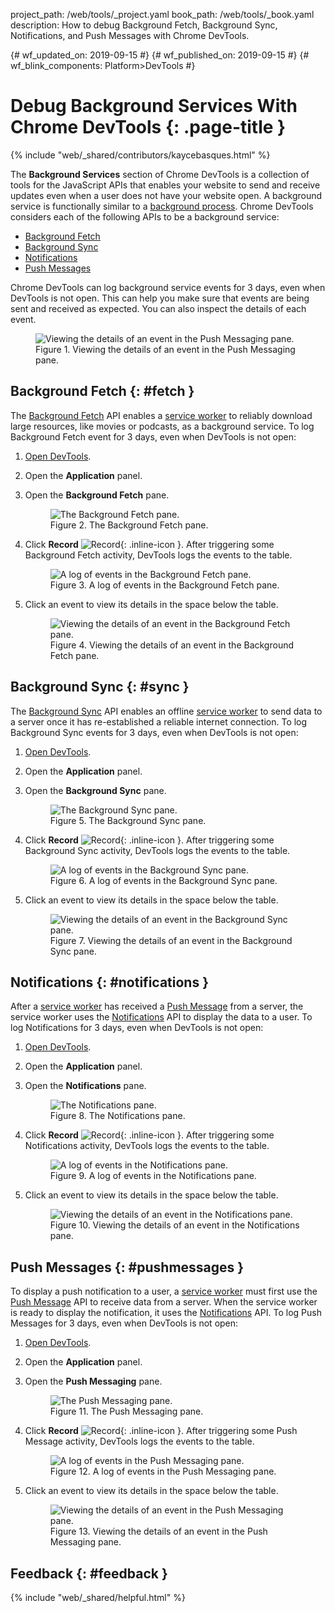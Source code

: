 project_path: /web/tools/_project.yaml
book_path: /web/tools/_book.yaml
description: How to debug Background Fetch, Background Sync, Notifications, and Push Messages with Chrome DevTools.

{# wf_updated_on: 2019-09-15 #}
{# wf_published_on: 2019-09-15 #}
{# wf_blink_components: Platform>DevTools #}

[serviceworker]: https://web.dev/service-workers-cache-storage/
[push]: https://developer.mozilla.org/en-US/docs/Web/API/Push_API
[notifications]: https://developer.mozilla.org/en-US/docs/Web/API/Notifications_API

# Debug Background Services With Chrome DevTools {: .page-title }

{% include "web/_shared/contributors/kaycebasques.html" %}

The **Background Services** section of Chrome DevTools is a collection of tools for the JavaScript APIs 
that enables your website to send and receive updates even when a user does not have your website open. 
A background service is functionally similar to a [background process](https://en.wikipedia.org/wiki/Background_process).
Chrome DevTools considers each of the following APIs to be a background service: 

* [Background Fetch](#fetch)
* [Background Sync](#sync)
* [Notifications](#notifications)
* [Push Messages](#push)

Chrome DevTools can log background service events for 3 days, even when DevTools is not open.
This can help you make sure that events are being sent and received as expected. You can also
inspect the details of each event.

<figure>
  <img src="imgs/pushdetails.png"
       alt="Viewing the details of an event in the Push Messaging pane."/>
  <figcaption>
    Figure 1. Viewing the details of an event in the Push Messaging pane.
  </figcaption>
</figure>

## Background Fetch {: #fetch }

The [Background Fetch](/web/updates/2018/12/background-fetch) API enables a [service worker][serviceworker] to 
reliably download large resources, like movies or podcasts, as a background service. To log Background Fetch
event for 3 days, even when DevTools is not open:

1. [Open DevTools](/web/tools/chrome-devtools/open).
1. Open the **Application** panel.
1. Open the **Background Fetch** pane.

     <figure>
       <img src="imgs/fetchempty.png"
            alt="The Background Fetch pane."/>
       <figcaption>
         Figure 2. The Background Fetch pane.
       </figcaption>
     </figure>

1. Click **Record** ![Record](/web/tools/chrome-devtools/images/shared/record.png){: .inline-icon }.
   After triggering some Background Fetch activity, DevTools logs the events to the table.

     <figure>
       <img src="imgs/fetchlog.png"
            alt="A log of events in the Background Fetch pane."/>
       <figcaption>
         Figure 3. A log of events in the Background Fetch pane.
       </figcaption>
     </figure>

1. Click an event to view its details in the space below the table.

     <figure>
       <img src="imgs/fetchdetails.png"
            alt="Viewing the details of an event in the Background Fetch pane."/>
       <figcaption>
         Figure 4. Viewing the details of an event in the Background Fetch pane.
       </figcaption>
     </figure>

## Background Sync {: #sync }

The [Background Sync](/web/updates/2015/12/background-sync) API enables an offline [service worker][serviceworker] 
to send data to a server once it has re-established a reliable internet connection. To log Background Sync events for 3 days, even
when DevTools is not open:

1. [Open DevTools](/web/tools/chrome-devtools/open).
1. Open the **Application** panel.
1. Open the **Background Sync** pane.

     <figure>
       <img src="imgs/syncempty.png"
            alt="The Background Sync pane."/>
       <figcaption>
         Figure 5. The Background Sync pane.
       </figcaption>
     </figure>

1. Click **Record** ![Record](/web/tools/chrome-devtools/images/shared/record.png){: .inline-icon }.
   After triggering some Background Sync activity, DevTools logs the events to the table.

     <figure>
       <img src="imgs/synclog.png"
            alt="A log of events in the Background Sync pane."/>
       <figcaption>
         Figure 6. A log of events in the Background Sync pane.
       </figcaption>
     </figure>

1. Click an event to view its details in the space below the table.

     <figure>
       <img src="imgs/syncdetails.png"
            alt="Viewing the details of an event in the Background Sync pane."/>
       <figcaption>
         Figure 7. Viewing the details of an event in the Background Sync pane.
       </figcaption>
     </figure>

## Notifications {: #notifications }

After a [service worker][serviceworker] has received a [Push Message][push] from a server, the service worker
uses the [Notifications][notifications] API to display the data to a user. To log Notifications for 3 days, even 
when DevTools is not open:

1. [Open DevTools](/web/tools/chrome-devtools/open).
1. Open the **Application** panel.
1. Open the **Notifications** pane.

     <figure>
       <img src="imgs/notificationsempty.png"
            alt="The Notifications pane."/>
       <figcaption>
         Figure 8. The Notifications pane.
       </figcaption>
     </figure>

1. Click **Record** ![Record](/web/tools/chrome-devtools/images/shared/record.png){: .inline-icon }.
   After triggering some Notifications activity, DevTools logs the events to the table.

     <figure>
       <img src="imgs/notificationslog.png"
            alt="A log of events in the Notifications pane."/>
       <figcaption>
         Figure 9. A log of events in the Notifications pane.
       </figcaption>
     </figure>

1. Click an event to view its details in the space below the table.

     <figure>
       <img src="imgs/notificationsdetails.png"
            alt="Viewing the details of an event in the Notifications pane."/>
       <figcaption>
         Figure 10. Viewing the details of an event in the Notifications pane.
       </figcaption>
     </figure>

## Push Messages {: #pushmessages }

To display a push notification to a user, a [service worker][serviceworker] must first use the
[Push Message][push] API to receive data from a server. When the service worker is ready to display
the notification, it uses the [Notifications][notifications] API. To log Push Messages for 3 days, even 
when DevTools is not open:

1. [Open DevTools](/web/tools/chrome-devtools/open).
1. Open the **Application** panel.
1. Open the **Push Messaging** pane.

     <figure>
       <img src="imgs/pushempty.png"
            alt="The Push Messaging pane."/>
       <figcaption>
         Figure 11. The Push Messaging pane.
       </figcaption>
     </figure>

1. Click **Record** ![Record](/web/tools/chrome-devtools/images/shared/record.png){: .inline-icon }.
   After triggering some Push Message activity, DevTools logs the events to the table.

     <figure>
       <img src="imgs/pushlog.png"
            alt="A log of events in the Push Messaging pane."/>
       <figcaption>
         Figure 12. A log of events in the Push Messaging pane.
       </figcaption>
     </figure>

1. Click an event to view its details in the space below the table.

     <figure>
       <img src="imgs/pushdetails.png"
            alt="Viewing the details of an event in the Push Messaging pane."/>
       <figcaption>
         Figure 13. Viewing the details of an event in the Push Messaging pane.
       </figcaption>
     </figure>

## Feedback {: #feedback }

{% include "web/_shared/helpful.html" %}
